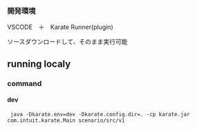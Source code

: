 ### 開発環境
VSCODE　＋　Karate Runner(plugin)

ソースダウンロードして、そのまま実行可能

## running localy

### command

#### dev
``` shell
 java -Dkarate.env=dev -Dkarate.config.dir=. -cp karate.jar com.intuit.karate.Main scenario/src/v1
```